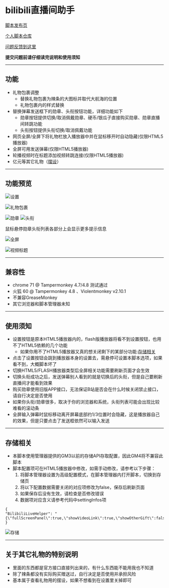bilibili直播间助手
=======================

[脚本发布页](https://greasyfork.org/zh-CN/scripts/368635)

[个人脚本仓库](https://github.com/indefined/UserScripts)

[问题反馈到这里](https://github.com/indefined/UserScripts/issues)

**提交问题前请仔细读完说明和使用须知**

-------------------------
## 功能

- 礼物包裹调整
  - 替换礼物包裹为辣条的大图标并取代大航海的位置
  - 礼物包裹内的样式替换
- 替换弹幕发送框下的勋章、头衔按钮功能，详细功能如下
  - 勋章按钮提供切换/取消佩戴勋章、硬币/银瓜子直接购买勋章、勋章直播间转跳功能
  - 头衔按钮提供头衔切换/取消佩戴功能
- 网页全屏/全屏下将礼物栏放入播放器中并在鼠标移开时自动隐藏(仅限HTML5播放器)
- 全屏可用发送弹幕(仅限HTML5播放器)
- 轮播视频时在标题添加视频转跳连接(仅限HTML5播放器)
- 亿元等其它礼物（[摆设](#关于其它礼物的特别说明)）

-------------------------
## 功能预览

![设置](https://github.com/indefined/UserScripts/raw/master/bilibiliLive/setting.jpg)

![礼物包裹](https://greasyfork.org/system/screenshots/screenshots/000/012/707/original/blivePlus.normal.jpg)

![勋章](https://greasyfork.org/system/screenshots/screenshots/000/012/708/original/blivePlus.medal.jpg)
![头衔](https://greasyfork.org/system/screenshots/screenshots/000/011/234/original/blivePlus.title.png)

鼠标悬停勋章头衔列表各部分上会显示更多提示信息

![全屏](https://greasyfork.org/system/screenshots/screenshots/000/012/709/original/blivePlus.fullScreen.jpg)

![视频标题](https://greasyfork.org/system/screenshots/screenshots/000/011/236/original/blivePlus.videoTitle.png)

-------------------------
## 兼容性

- chrome 71 @ Tampermonkey 4.7/4.8 测试通过
- 火狐 60 @ Tampermonkey 4.8 、Violentmonkey v2.10.1
- 不兼容GreaseMonkey
- 其它浏览器和脚本管理器未知

-------------------------
## 使用须知

- 设置按钮是原本HTML5播放器内的，flash版播放器将看不到设置按钮，也用不了HTML5依赖的几个功能
  - 如果你用不了HTML5播放器又真的想关闭剩下的某部分功能:[存储相关](#存储相关)
- 点击了设置按钮会跳到播放器本身的设置去，需悬停可设置本脚本选项，如果看不到，大概脚本坏了
- 切换HTML5/FLASH播放器类型后全屏相关功能需要刷新页面才会生效
- 切换头衔成功之后，发送弹幕别人看到的就是切换后的头衔，但是自己要刷新直播间才能看到效果
- 购买勋章使用旧版APP接口，无法保证B站是否会在什么时候关闭禁止接口，请自行决定是否使用
- 如果你头衔/勋章很多，取决于你的浏览器和系统，头衔列表可能会出现比较难看的滚动条
- 全屏输入弹幕时鼠标移动离开屏幕底部约1/3位置时会隐藏，这是播放器自己的效果，但是只要点击了发送框依然可以输入发送

-------------------------
## 存储相关
- 本脚本使用管理器提供的GM3以前的存储API存取配置，因此GM4将不兼容此脚本
- 脚本配置项可在HTML5播放器中修改，如需手动修改，请参考以下步骤：
    1. 将脚本管理器设置为高级配置模式，在脚本管理器内打开脚本，切换到存储页
    2. 将以下配置数据需要关闭的对应项修改为false，保存后刷新页面
    3. 如果保存后没有生效，请检查是否修改错误
    4. 数据项对应含义请参考代码中settingInfos项
```
{
"BilibiliLiveHelper": "{\"fullScreenPanel\":true,\"showVideoLink\":true,\"showOtherGift\":false,\"replaceMedalTitle\":true}"
}
```

![存储](https://github.com/indefined/UserScripts/raw/master/bilibiliLive/storage.jpg)

-------------------------
## 关于其它礼物的特别说明

- 里面的东西都是官方接口直接列出来的，有什么东西能不能用我也不知道
- 除了辣条都没有实际购买赠送过，自行决定是否使用并承担风险
- 基本属于查看礼物用的摆设，如果不想看到在设置里关掉即可
